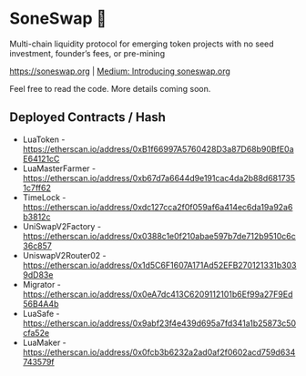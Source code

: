 # SoneSwap 🌾

Multi-chain liquidity protocol for emerging token projects with no seed investment, founder’s fees, or pre-mining

https://soneswap.org | 
[Medium: Introducing soneswap.org](https://medium.com/soneswap/introducing-soneswap-org-7e6ff38beefc)




Feel free to read the code. More details coming soon.

## Deployed Contracts / Hash

- LuaToken - https://etherscan.io/address/0xB1f66997A5760428D3a87D68b90BfE0aE64121cC
- LuaMasterFarmer - https://etherscan.io/address/0xb67d7a6644d9e191cac4da2b88d6817351c7ff62
- TimeLock - https://etherscan.io/address/0xdc127cca2f0f059af6a414ec6da19a92a6b3812c
- UniSwapV2Factory - https://etherscan.io/address/0x0388c1e0f210abae597b7de712b9510c6c36c857
- UniswapV2Router02 - https://etherscan.io/address/0x1d5C6F1607A171Ad52EFB270121331b3039dD83e
- Migrator - https://etherscan.io/address/0x0eA7dc413C6209112101b6Ef99a27F9Ed56B4A4b
- LuaSafe - https://etherscan.io/address/0x9abf23f4e439d695a7fd341a1b25873c50cfa52e
- LuaMaker - https://etherscan.io/address/0x0fcb3b6232a2ad0af2f0602acd759d634743579f
